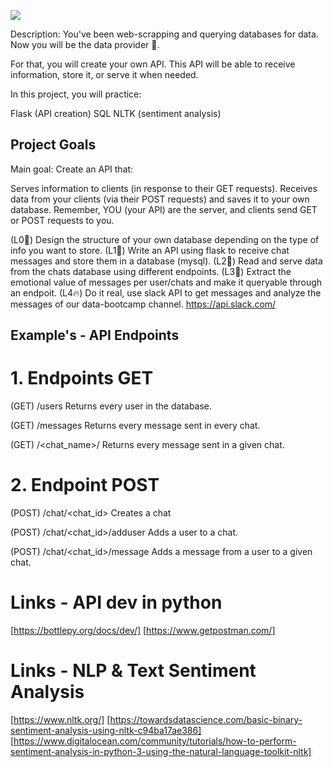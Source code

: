 ![](/images/pulp_trav_sam)


Description: You've been web-scrapping and querying databases for data. Now you will be the data provider 🎉.

For that, you will create your own API. This API will be able to receive information, store it, or serve it when needed.

In this project, you will practice:

Flask (API creation)
SQL
NLTK (sentiment analysis)


## Project Goals

Main goal: Create an API that:

Serves information to clients (in response to their GET requests).
Receives data from your clients (via their POST requests) and saves it to your own database.
Remember, YOU (your API) are the server, and clients send GET or POST requests to you.

(L0🤔) Design the structure of your own database depending on the type of info you want to store.
(L1🧐) Write an API using flask to receive chat messages and store them in a database (mysql).
(L2🥳) Read and serve data from the chats database using different endpoints.
(L3🤭) Extract the emotional value of messages per user/chats and make it queryable through an endpoit.
(L4🔥) Do it real, use slack API to get messages and analyze the messages of our data-bootcamp channel.
https://api.slack.com/


## Example's - API Endpoints

# 1. Endpoints GET
(GET) /users Returns every user in the database.

(GET) /messages Returns every message sent in every chat.

(GET) /<chat_name>/<user> Returns every message sent in a given chat.

# 2. Endpoint POST
(POST) /chat/<chat_id> Creates a chat

(POST) /chat/<chat_id>/adduser Adds a user to a chat.

(POST) /chat/<chat_id>/message Adds a message from a user to a given chat.

# Links - API dev in python
[https://bottlepy.org/docs/dev/]
[https://www.getpostman.com/]

# Links - NLP & Text Sentiment Analysis
[https://www.nltk.org/]
[https://towardsdatascience.com/basic-binary-sentiment-analysis-using-nltk-c94ba17ae386]
[https://www.digitalocean.com/community/tutorials/how-to-perform-sentiment-analysis-in-python-3-using-the-natural-language-toolkit-nltk]
